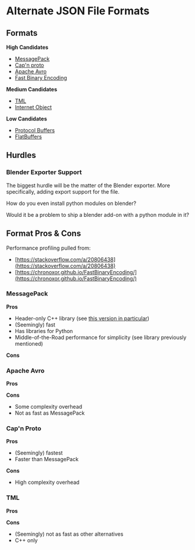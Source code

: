 # Alternate JSON File Formats

## Formats

**High Candidates**
- [MessagePack](https://msgpack.org/index.html)
- [Cap'n proto](https://capnproto.org/)
- [Apache Avro](https://avro.apache.org/)
- [Fast Binary Encoding](https://chronoxor.github.io/FastBinaryEncoding/)

**Medium Candidates**
- [TML](https://github.com/cppfw/tml)
- [Internet Object](https://docs.internetobject.org/)

**Low Candidates**
- [Protocol Buffers](https://protobuf.dev/)
- [FlatBuffers](https://flatbuffers.dev/)

## Hurdles

### Blender Exporter Support

The biggest hurdle will be the matter of the Blender exporter. More specifically, adding export support for the file.

How do you even install python modules on blender?

Would it be a problem to ship a blender add-on with a python module in it?

## Format Pros & Cons

Performance profiling pulled from:
- [https://stackoverflow.com/a/20806438](https://stackoverflow.com/a/20806438)
- [https://chronoxor.github.io/FastBinaryEncoding/](https://chronoxor.github.io/FastBinaryEncoding/)

### MessagePack

**Pros**
- Header-only C++ library (see [this version in particular](https://github.com/mikeloomisgg/cppack))
- (Seemingly) fast
- Has libraries for Python
- Middle-of-the-Road performance for simplicity (see library previously mentioned)

**Cons**

### Apache Avro

**Pros**

**Cons**
- Some complexity overhead
- Not as fast as MessagePack

### Cap'n Proto

**Pros**
- (Seemingly) fastest
- Faster than MessagePack

**Cons**
- High complexity overhead

### TML

**Pros**

**Cons**
- (Seemingly) not as fast as other alternatives
- C++ only
